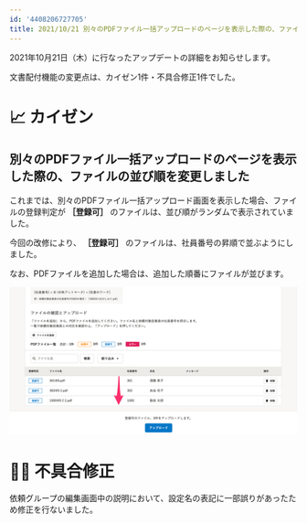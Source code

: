 ```yaml
---
id: '4408206727705'
title: 2021/10/21 別々のPDFファイル一括アップロードのページを表示した際の、ファイルの並び順を変更しました 他1件
---
```

2021年10月21日（木）に行なったアップデートの詳細をお知らせします。

文書配付機能の変更点は、カイゼン1件・不具合修正1件でした。

# 📈 カイゼン

## 別々のPDFファイル一括アップロードのページを表示した際の、ファイルの並び順を変更しました

これまでは、別々のPDFファイル一括アップロード画面を表示した場合、ファイルの登録判定が **［登録可］** のファイルは、並び順がランダムで表示されていました。

今回の改修により、 **［登録可］** のファイルは、社員番号の昇順で並ぶようにしました。

なお、PDFファイルを追加した場合は、追加した順番にファイルが並びます。

![](./__________2021-10-22_11_56_01.png)

# 👨‍⚕️ 不具合修正

依頼グループの編集画面中の説明において、設定名の表記に一部誤りがあったため修正を行ないました。
